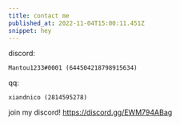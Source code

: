 ```yaml
---
title: contact me
published_at: 2022-11-04T15:00:11.451Z
snippet: hey
---
```

discord:

    Mantou1233#0001 (644504218798915634)

qq:

    xiandnico (2814595278)

join my discord! https://discord.gg/EWM794ABag
